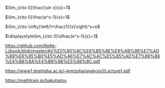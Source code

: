 

$\lim_{x\to 0}\frac{\sin x}{x}=1$


$\lim_{x\to 0}\frac{e^x-1}{x}=1$

$\lim_{x\to \infty}\left(1+\frac{1}{x}\right)^x=e$


$\displaystyle\lim_{x\to 0}\dfrac{e^x-1}{x}=1$

https://github.com/KeKe-Li/book/blob/master/AI/%E5%90%8C%E6%B5%8E%E9%AB%98%E7%AD%89%E6%95%B0%E5%AD%A6%E7%AC%AC%E5%85%AD%E7%89%88%E4%B8%8A%E4%B8%8B%E5%86%8C.pdf


https://www1.doshisha.ac.jp/~kmizoha/analysis1/Lecture1.pdf


https://mathtrain.jp/bakuhatsu
